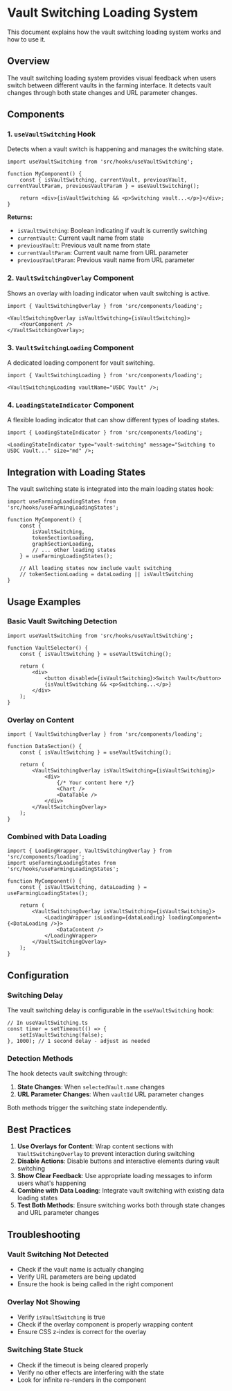 # Vault Switching Loading System

This document explains how the vault switching loading system works and how to use it.

## Overview

The vault switching loading system provides visual feedback when users switch between different vaults in the farming interface. It detects vault changes through both state changes and URL parameter changes.

## Components

### 1. `useVaultSwitching` Hook

Detects when a vault switch is happening and manages the switching state.

```tsx
import useVaultSwitching from 'src/hooks/useVaultSwitching';

function MyComponent() {
    const { isVaultSwitching, currentVault, previousVault, currentVaultParam, previousVaultParam } = useVaultSwitching();

    return <div>{isVaultSwitching && <p>Switching vault...</p>}</div>;
}
```

**Returns:**

-   `isVaultSwitching`: Boolean indicating if vault is currently switching
-   `currentVault`: Current vault name from state
-   `previousVault`: Previous vault name from state
-   `currentVaultParam`: Current vault name from URL parameter
-   `previousVaultParam`: Previous vault name from URL parameter

### 2. `VaultSwitchingOverlay` Component

Shows an overlay with loading indicator when vault switching is active.

```tsx
import { VaultSwitchingOverlay } from 'src/components/loading';

<VaultSwitchingOverlay isVaultSwitching={isVaultSwitching}>
    <YourComponent />
</VaultSwitchingOverlay>;
```

### 3. `VaultSwitchingLoading` Component

A dedicated loading component for vault switching.

```tsx
import { VaultSwitchingLoading } from 'src/components/loading';

<VaultSwitchingLoading vaultName="USDC Vault" />;
```

### 4. `LoadingStateIndicator` Component

A flexible loading indicator that can show different types of loading states.

```tsx
import { LoadingStateIndicator } from 'src/components/loading';

<LoadingStateIndicator type="vault-switching" message="Switching to USDC Vault..." size="md" />;
```

## Integration with Loading States

The vault switching state is integrated into the main loading states hook:

```tsx
import useFarmingLoadingStates from 'src/hooks/useFarmingLoadingStates';

function MyComponent() {
    const {
        isVaultSwitching,
        tokenSectionLoading,
        graphSectionLoading,
        // ... other loading states
    } = useFarmingLoadingStates();

    // All loading states now include vault switching
    // tokenSectionLoading = dataLoading || isVaultSwitching
}
```

## Usage Examples

### Basic Vault Switching Detection

```tsx
import useVaultSwitching from 'src/hooks/useVaultSwitching';

function VaultSelector() {
    const { isVaultSwitching } = useVaultSwitching();

    return (
        <div>
            <button disabled={isVaultSwitching}>Switch Vault</button>
            {isVaultSwitching && <p>Switching...</p>}
        </div>
    );
}
```

### Overlay on Content

```tsx
import { VaultSwitchingOverlay } from 'src/components/loading';

function DataSection() {
    const { isVaultSwitching } = useVaultSwitching();

    return (
        <VaultSwitchingOverlay isVaultSwitching={isVaultSwitching}>
            <div>
                {/* Your content here */}
                <Chart />
                <DataTable />
            </div>
        </VaultSwitchingOverlay>
    );
}
```

### Combined with Data Loading

```tsx
import { LoadingWrapper, VaultSwitchingOverlay } from 'src/components/loading';
import useFarmingLoadingStates from 'src/hooks/useFarmingLoadingStates';

function MyComponent() {
    const { isVaultSwitching, dataLoading } = useFarmingLoadingStates();

    return (
        <VaultSwitchingOverlay isVaultSwitching={isVaultSwitching}>
            <LoadingWrapper isLoading={dataLoading} loadingComponent={<DataLoading />}>
                <DataContent />
            </LoadingWrapper>
        </VaultSwitchingOverlay>
    );
}
```

## Configuration

### Switching Delay

The vault switching delay is configurable in the `useVaultSwitching` hook:

```tsx
// In useVaultSwitching.ts
const timer = setTimeout(() => {
    setIsVaultSwitching(false);
}, 1000); // 1 second delay - adjust as needed
```

### Detection Methods

The hook detects vault switching through:

1. **State Changes**: When `selectedVault.name` changes
2. **URL Parameter Changes**: When `vaultId` URL parameter changes

Both methods trigger the switching state independently.

## Best Practices

1. **Use Overlays for Content**: Wrap content sections with `VaultSwitchingOverlay` to prevent interaction during switching
2. **Disable Actions**: Disable buttons and interactive elements during vault switching
3. **Show Clear Feedback**: Use appropriate loading messages to inform users what's happening
4. **Combine with Data Loading**: Integrate vault switching with existing data loading states
5. **Test Both Methods**: Ensure switching works both through state changes and URL parameter changes

## Troubleshooting

### Vault Switching Not Detected

-   Check if the vault name is actually changing
-   Verify URL parameters are being updated
-   Ensure the hook is being called in the right component

### Overlay Not Showing

-   Verify `isVaultSwitching` is true
-   Check if the overlay component is properly wrapping content
-   Ensure CSS z-index is correct for the overlay

### Switching State Stuck

-   Check if the timeout is being cleared properly
-   Verify no other effects are interfering with the state
-   Look for infinite re-renders in the component
